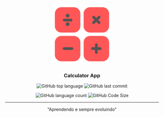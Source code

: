 <p align="center">
  <a href="" rel="noopener">
 <img width=200px height=200px src="https://github.com/mateusloubach/calculator/blob/main/public/logo.png" alt="https://png.pngtree.com/element_our/png_detail/20190103/calculator-vector-icon-png_308914.jpg"></a>
</p>
<h3 align="center">Calculator App</h3>

<div align="center">
  
  ![GitHub top language](https://img.shields.io/github/languages/top/mateusloubach/calculator?style=flat-square&logo=javascript&logoColor=f5f5f5&color=%23e4e3e3)
  ![GitHub last commit](https://img.shields.io/github/last-commit/mateusloubach/calculator/main?style=flat-square)
  
  ![GitHub language count](https://img.shields.io/github/languages/count/mateusloubach/calculator?style=flat-square&color=%23e4e3e3)
  ![GitHub Code Size](https://img.shields.io/github/languages/code-size/mateusloubach/calculator?style=flat-square&color=%23e4e3e3)


</div>

---

<p align="center"> 
    "Aprendendo e sempre evoluindo"
    <br>
</p>
<!--
## 📝 Tabela de conteúdos

- [Sobre](#about)
- [Preview](#preview)
- [Uso](#usage)
- [Construído utilizando](#built_using)
- [Authors](#authors)
-->
## :: About <a name = "about"></a>

Projeto criado para estudar e praticar os conhecimentos em Javascript e ReactJS.

### Requisitos

Ter instalado pelo menos um gerenciador de pacotes do Node, [Npm](https://www.npmjs.com/) ou [Yarn](https://yarnpkg.com/).

### Installing

Executar na raiz do projeto o seguinte comando para instalar as dependências

```sh
yarn install
```

ou

```sh
npm install
```

## 🎈 Uso <a name="usage"></a>

```sh
yarn start
```

## ⛏️ Construído utilizando <a name = "built_using"></a>

- [Javascript](https://www.javascript.com/) 
- [ReactJS](https://reactjs.org/)

## ✍️ Authors <a name = "authors"></a>
